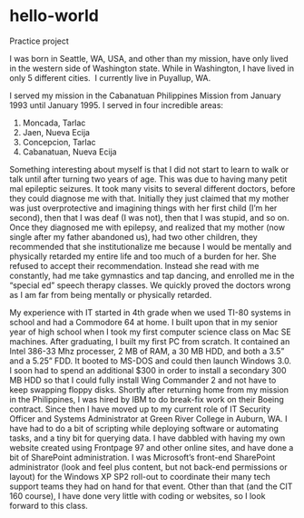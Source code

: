 # hello-world
Practice project

I was born in Seattle, WA, USA, and other than my mission, have only lived in the western side of Washington state.  While in Washington, I have lived in only 5 different cities.  I currently live in Puyallup, WA.

I served my mission in the Cabanatuan Philippines Mission from January 1993 until January 1995.  I served in four incredible areas:

1. Moncada, Tarlac
2. Jaen, Nueva Ecija
3. Concepcion, Tarlac
4. Cabanatuan, Nueva Ecija

Something interesting about myself is that I did not start to learn to walk or talk until after turning two years of age. This was due to having many petit mal epileptic seizures. It took many visits to several different doctors, before they could diagnose me with that. Initially they just claimed that my mother was just overprotective and imagining things with her first child (I’m her second), then that I was deaf (I was not), then that I was stupid, and so on. Once they diagnosed me with epilepsy, and realized that my mother (now single after my father abandoned us), had two other children, they recommended that she institutionalize me because I would be mentally and physically retarded my entire life and too much of a burden for her. She refused to accept their recommendation. Instead she read with me constantly, had me take gymnastics and tap dancing, and enrolled me in the “special ed” speech therapy classes. We quickly proved the doctors wrong as I am far from being mentally or physically retarded.

My experience with IT started in 4th grade when we used TI-80 systems in school and had a Commodore 64 at home. I built upon that in my senior year of high school when I took my first computer science class on Mac SE machines. After graduating, I built my first PC from scratch. It contained an Intel 386-33 Mhz processer, 2 MB of RAM, a 30 MB HDD, and both a 3.5” and a 5.25” FDD. It booted to MS-DOS and could then launch Windows 3.0. I soon had to spend an additional $300 in order to install a secondary 300 MB HDD so that I could fully install Wing Commander 2 and not have to keep swapping floppy disks. Shortly after returning home from my mission in the Philippines, I was hired by IBM to do break-fix work on their Boeing contract. Since then I have moved up to my current role of IT Security Officer and Systems Administrator at Green River College in Auburn, WA. I have had to do a bit of scripting while deploying software or automating tasks, and a tiny bit for querying data. I have dabbled with having my own website created using Frontpage 97 and other online sites, and have done a bit of SharePoint administration. I was Microsoft’s front-end SharePoint administrator (look and feel plus content, but not back-end permissions or layout) for the Windows XP SP2 roll-out to coordinate their many tech support teams they had on hand for that event. Other than that (and the CIT 160 course), I have done very little with coding or websites, so I look forward to this class.
